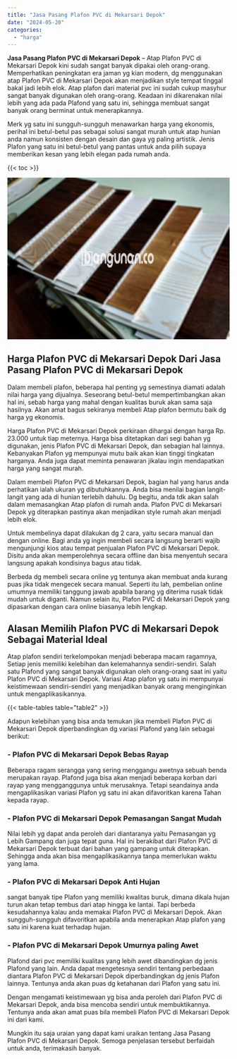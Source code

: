 ```yaml
---
title: "Jasa Pasang Plafon PVC di Mekarsari Depok"
date: "2024-05-20"
categories: 
  - "harga"
---
```


**Jasa Pasang Plafon PVC di Mekarsari Depok** – Atap Plafon PVC di Mekarsari Depok kini sudah sangat banyak dipakai oleh orang-orang. Memperhatikan peningkatan era jaman yg kian modern, dg menggunakan atap Plafon PVC di Mekarsari Depok akan menjadikan style tempat tinggal bakal jadi lebih elok. Atap plafon dari material pvc ini sudah cukup masyhur sangat banyak digunakan oleh orang-orang. Keadaan ini dikarenakan nilai lebih yang ada pada Plafond yang satu ini, sehingga membuat sangat banyak orang berminat untuk menerapkannya.

Merk yg satu ini sungguh-sungguh menawarkan harga yang ekonomis, perihal ini betul-betul pas sebagai solusi sangat murah untuk atap hunian anda namun konsisten dengan desain dan gaya yg paling artistik. Jenis Plafon yang satu ini betul-betul yang pantas untuk anda pilih supaya memberikan kesan yang lebih elegan pada rumah anda.

{{< toc >}}

![Jasa Pasang Plafon PVC di Mekarsari Depok](/images/flafond-pvc-murah17.png)

## Harga Plafon PVC di Mekarsari Depok Dari Jasa Pasang Plafon PVC di Mekarsari Depok

Dalam membeli plafon, beberapa hal penting yg semestinya diamati adalah nilai harga yang dijualnya. Seseorang betul-betul mempertimbangkan akan hal ini, sebab harga yang mahal dengan kualitas buruk akan sama saja hasilnya. Akan amat bagus sekiranya membeli Atap plafon bermutu baik dg harga yg ekonomis.

Harga Plafon PVC di Mekarsari Depok perkiraan dihargai dengan harga Rp. 23.000 untuk tiap meternya. Harga bisa ditetapkan dari segi bahan yg digunakan, jenis Plafon PVC di Mekarsari Depok, dan sebagian hal lainnya. Kebanyakan Plafon yg mempunyai mutu baik akan kian tinggi tingkatan harganya. Anda juga dapat meminta penawaran jikalau ingin mendapatkan harga yang sangat murah.

Dalam membeli Plafon PVC di Mekarsari Depok, bagian hal yang harus anda perhatikan ialah ukuran yg dibutuhkannya. Anda bisa menilai bagian langit-langit yang ada di hunian terlebih dahulu. Dg begitu, anda tdk akan salah dalam memasangkan Atap plafon di rumah anda. Plafon PVC di Mekarsari Depok yg diterapkan pastinya akan menjadikan style rumah akan menjadi lebih elok.

Untuk membelinya dapat dilakukan dg 2 cara, yaitu secara manual dan dengan online. Bagi anda yg ingin membeli secara langsung berarti wajib mengunjungi kios atau tempat penjualan Plafon PVC di Mekarsari Depok. Disitu anda akan memperolehnya secara offline dan bisa menyentuh secara langsung apakah kondisinya bagus atau tidak.

Berbeda dg membeli secara online yg tentunya akan membuat anda kurang puas jika tidak mengecek secara manual. Seperti itu lah, pembelian online umumnya memiliki tanggung jawab apabila barang yg diterima rusak tidak mudah untuk diganti. Namun selain itu, Plafon PVC di Mekarsari Depok yang dipasarkan dengan cara online biasanya lebih lengkap.

## Alasan Memilih Plafon PVC di Mekarsari Depok Sebagai Material Ideal

Atap plafon sendiri terkelompokan menjadi beberapa macam ragamnya, Setiap jenis memiliki kelebihan dan kelemahannya sendiri-sendiri. Salah satu Plafond yang sangat banyak digunakan oleh orang-orang saat ini yaitu Plafon PVC di Mekarsari Depok. Variasi Atap plafon yg satu ini mempunyai keistimewaan sendiri-sendiri yang menjadikan banyak orang menginginkan untuk mengaplikasikannya.

{{< table-tables table="table2" >}}

Adapun kelebihan yang bisa anda temukan jika membeli Plafon PVC di Mekarsari Depok diperbandingkan dg variasi Plafond yang lain sebagai berikut:

### \- Plafon PVC di Mekarsari Depok Bebas Rayap

Beberapa ragam serangga yang sering menggangu awetnya sebuah benda merupakan rayap. Plafond juga bisa akan menjadi beberapa korban dari rayap yang mengganggunya untuk merusaknya. Tetapi seandainya anda mengaplikasikan variasi Plafon yg satu ini akan difavoritkan karena Tahan kepada rayap.

### \- Plafon PVC di Mekarsari Depok Pemasangan Sangat Mudah

Nilai lebih yg dapat anda peroleh dari diantaranya yaitu Pemasangan yg Lebih Gampang dan juga tepat guna. Hal ini berakibat dari Plafon PVC di Mekarsari Depok terbuat dari bahan yang gampang untuk diterapkan. Sehingga anda akan bisa mengaplikasikannya tanpa memerlukan waktu yang lama.

### \- Plafon PVC di Mekarsari Depok Anti Hujan

sangat banyak tipe Plafon yang memiliki kwalitas buruk, dimana dikala hujan turun akan tetap tembus dari atap hingga ke lantai. Tapi berbeda kesudahannya kalau anda memakai Plafon PVC di Mekarsari Depok. Akan sungguh-sungguh difavoritkan apabila anda menerapkan Atap plafon yang satu ini karena kuat terhadap hujan.

### \- Plafon PVC di Mekarsari Depok Umurnya paling Awet

Plafond dari pvc memiliki kualitas yang lebih awet dibandingkan dg jenis Plafond yang lain. Anda dapat mengetesnya sendiri tentang perbedaan diantara Plafon PVC di Mekarsari Depok diperbandingkan dg jenis Plafon lainnya. Tentunya anda akan puas dg ketahanan dari Plafon yang satu ini.

Dengan mengamati keistimewaan yg bisa anda peroleh dari Plafon PVC di Mekarsari Depok, anda bisa mencoba sendiri untuk membuktikannya. Tentunya anda akan amat puas bila membeli Plafon PVC di Mekarsari Depok ini dari kami.

Mungkin itu saja uraian yang dapat kami uraikan tentang Jasa Pasang Plafon PVC di Mekarsari Depok. Semoga penjelasan tersebut berfaidah untuk anda, terimakasih banyak.
